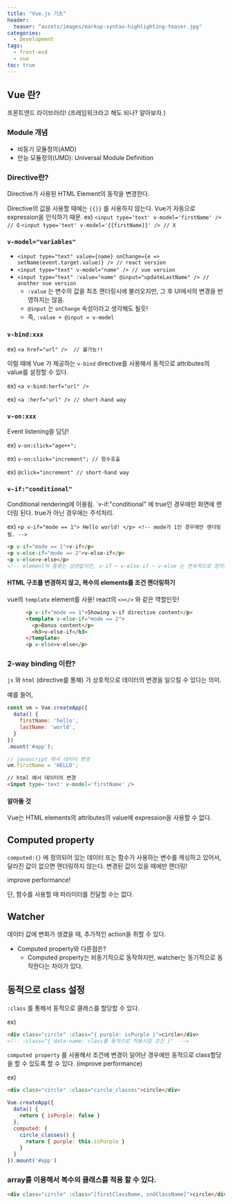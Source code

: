 ```yaml
---
title: "Vue.js 기초"
header:
  teaser: "assets/images/markup-syntax-highlighting-teaser.jpg"
categories:
  - Development
tags:
  - front-end
  - vue
toc: true
---
```


## Vue 란?

프론트엔드 라이브러리!
(프레임워크라고 해도 되나? 알아보자.)

### Module 개념

* 비동기 모듈정의(AMD)
* 만능 모듈정의(UMD): Universal Module Definition

### Directive란?

Directive가 사용된 HTML Element의 동작을 변경한다.

Directive의 값을 사용할 때에는 `{{}}` 를 사용하지 않는다. Vue가 자동으로 expression을 인식하기 때문.
ex) 
`<input type='text' v-model='firstName' /> // O`
`<input type='text' v-model='{{firstName}}' /> // X`

### `v-model="variables"`

* `<input type="text" value={name} onChange={e => setName(event.target.value)} /> // react version`
* `<input type="text" v-model="name" /> // vue version`
* `<input type="text" :value="name" @input="updateLastName" /> // another vue version`
    * `:value` 는 변수의 값을 최초 랜더링시에 불러오지만, 그 후 UI에서의 변경을 반영하지는 않음.
    * `@input` 는 `onChange` 속성이라고 생각해도 될듯!
    * 즉, `:value + @input = v-model`

### `v-bind:xxx`

ex) `<a href="url" />  // 불가능!!`

이럴 때에 Vue 가 제공하는 `v-bind` directive를 사용해서 동적으로 attributes의 value를 설정할 수 있다.

ex) `<a v-bind:herf="url" />`

ex) `<a :herf="url" /> // short-hand way`

### `v-on:xxx`

Event listening을 담당!

ex) `v-on:click="age++";`

ex) `v-on:click="increment"; // 함수호출`

ex) `@click="increment" // short-hand way`

### `v-if:"conditional"`

Conditional rendering에 이용됨.
`v-if:"conditional" 에 true인 경우에만 화면에 랜더링 된다. true가 아닌 경우에는 주석처리.

ex) `<p v-if="mode == 1"> Hello world! </p> <!-- mode가 1인 경우에만 랜더링 됨. --> `

```html
<p v-if="mode == 1">v-if</p>
<p v-else-if="mode == 2">v-else-if</p>
<p v-else>v-else</p>
<!-- element의 종류는 상관없지만, v-if ~ v-else-if ~ v-else 는 연속적으로 정의해야 한다. 아니면 에러 -->
```

#### HTML 구조를 변경하지 않고, 복수의 elements를 조건 랜더링하기

vue의 `template` element를 사용!
react의 `<></>` 와 같은 역할인듯!

```html
      <p v-if="mode == 1">Showing v-if directive content</p>
      <template v-else-if="mode == 2">
        <p>Bonus content</p>
        <h3>v-else-if</h3>
      </template>
      <p v-else>v-else</p>
```

### 2-way binding 이란?

`js` 와 `html` (directive를 통해) 가 상호적으로 데이터의 변경을 일으킬 수 있다는 의미.

예를 들어,

```js
const vm = Vue.createApp({
  data() {
    firstName: 'hello',
    lastName: 'world',
  }
})
.mount('#app');

// javascript 에서 데이터 변경
vm.firstName = 'HELLO';
```

```html
// html 에서 데이터의 변경
<input type='text' v-model='firstName' />
```

#### 알아둘 것

Vue는 HTML elements의 attributes의 value에 expression을 사용할 수 없다.

## Computed property

`computed:{}` 에 정의되어 있는 데이터 또는 함수가 사용하는 변수를 캐싱하고 있어서, 달라진 값이 없으면 랜더링하지 않는다. 변경된 값이 있을 때에만 랜더링!

improve performance!

단, 함수를 사용할 때 파라미터를 전달할 수는 없다.

## Watcher

데이터 값에 변화가 생겼을 때, 추가적인 action을 취할 수 있다.

* Computed property와 다른점은?
    * Computed property는 비동기적으로 동작하지만, watcher는 동기적으로 동작한다는 차이가 있다.

## 동적으로 class 설정

`:class` 를 통해서 동적으로 클래스를 할당할 수 있다.

ex)

```html
<div class="circle" :class="{ purple: isPurple }">circle</div>
<!-- :class="{ data-name: class를 동적으로 적용시킬 조건 }"  -->
```

`computed property` 를 사용해서 조건에 변경이 일어난 경우에만 동적으로 class할당을 할 수 있도록 할 수 있다. (improve performance)

ex)

```html
<div class="circle" :class="circle_classes">circle</div>
```

```js
Vue.createApp({
  data() {
    return { isPurple: false }
  },
  computed: {
    circle_classes() {
      return { purple: this.isPurple }
    }
  }
}).mount('#app')
```

### array를 이용해서 복수의 클래스를 적용 할 수 있다.

```html
<div class="circle" :class="[firstClassName, sndClassName]">circle</div>
```

